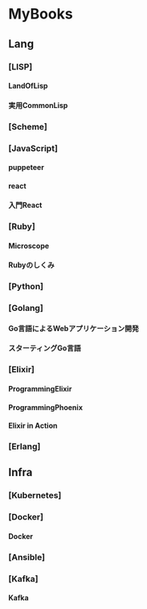 MyBooks
=======
## Lang
### [LISP]
#### LandOfLisp
#### 実用CommonLisp
### [Scheme]
### [JavaScript]
#### puppeteer
#### react
#### 入門React
### [Ruby]
#### Microscope
#### Rubyのしくみ
### [Python]
### [Golang]
#### Go言語によるWebアプリケーション開発
#### スターティングGo言語
### [Elixir]
#### ProgrammingElixir
#### ProgrammingPhoenix
#### Elixir in Action
### [Erlang]
## Infra
### [Kubernetes]
### [Docker]
#### Docker
### [Ansible]
### [Kafka]
#### Kafka
